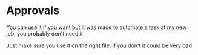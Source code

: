 # Approvals
You can use it if you want but it was made to automate a task at my new job, you probably don't need it

Just make sure you use it on the right file, if you don't it could be very bad
